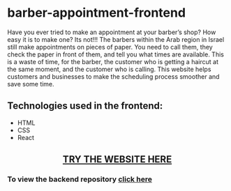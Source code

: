 # barber-appointment-frontend

<p>Have you ever tried to make an appointment at your barber’s shop? How easy it is to make one? Its not!!! The barbers within the Arab region in Israel still make appointments on pieces of paper. You need to call them, they check the paper in front of them, and tell you what times are available.
This is a waste of time, for the barber, the customer who is getting a haircut at the same moment,  and the customer who is calling.
This website helps customers and businesses to make the scheduling process smoother and save some time.
</p>

## Technologies used in the frontend:
- HTML
- CSS
- React

<h2 align="center"><a href="https://cranky-babbage-f1c5b5.netlify.app/">TRY THE WEBSITE HERE</a></h2>

### To view the backend repository <a href="https://github.com/muhammadawwad9/barber-appointment-backend">click here</a>
